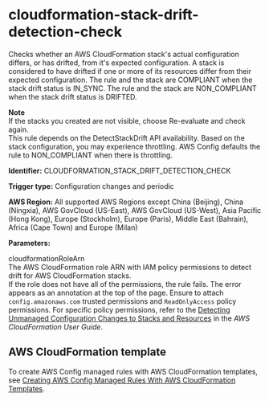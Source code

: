 # cloudformation\-stack\-drift\-detection\-check<a name="cloudformation-stack-drift-detection-check"></a>

Checks whether an AWS CloudFormation stack's actual configuration differs, or has drifted, from it's expected configuration\. A stack is considered to have drifted if one or more of its resources differ from their expected configuration\. The rule and the stack are COMPLIANT when the stack drift status is IN\_SYNC\. The rule and the stack are NON\_COMPLIANT when the stack drift status is DRIFTED\. 

**Note**  
If the stacks you created are not visible, choose Re\-evaluate and check again\.  
This rule depends on the DetectStackDrift API availability\. Based on the stack configuration, you may experience throttling\. AWS Config defaults the rule to NON\_COMPLIANT when there is throttling\.

**Identifier:** CLOUDFORMATION\_STACK\_DRIFT\_DETECTION\_CHECK

**Trigger type:** Configuration changes and periodic

**AWS Region:** All supported AWS Regions except China \(Beijing\), China \(Ningxia\), AWS GovCloud \(US\-East\), AWS GovCloud \(US\-West\), Asia Pacific \(Hong Kong\), Europe \(Stockholm\), Europe \(Paris\), Middle East \(Bahrain\), Africa \(Cape Town\) and Europe \(Milan\)

**Parameters:**

 cloudformationRoleArn  
The AWS CloudFormation role ARN with IAM policy permissions to detect drift for AWS CloudFormation stacks\.  
If the role does not have all of the permissions, the rule fails\. The error appears as an annotation at the top of the page\. Ensure to attach `config.amazonaws.com` trusted permissions and `ReadOnlyAccess` policy permissions\. For specific policy permissions, refer to the [Detecting Unmanaged Configuration Changes to Stacks and Resources](https://docs.aws.amazon.com/AWSCloudFormation/latest/UserGuide/using-cfn-stack-drift.html) in the *AWS CloudFormation User Guide*\.

## AWS CloudFormation template<a name="w24aac11c29c17c39c17"></a>

To create AWS Config managed rules with AWS CloudFormation templates, see [Creating AWS Config Managed Rules With AWS CloudFormation Templates](aws-config-managed-rules-cloudformation-templates.md)\.